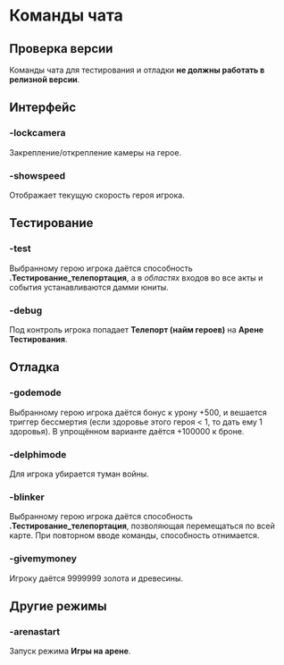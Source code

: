 # Команды чата

## Проверка версии
Команды чата для тестирования и отладки **не должны работать в релизной версии**.

## Интерфейс
### -lockcamera
Закрепление/открепление камеры на герое.

### -showspeed
Отображает текущую скорость героя игрока.

## Тестирование
### -test
Выбранному герою игрока даётся способность **.Тестирование_телепортация**, а в *областях* входов во все акты и события устанавливаются дамми юниты.

### -debug
Под контроль игрока попадает **Телепорт (найм героев)** на **Арене Тестирования**.

## Отладка
### -godemode
Выбранному герою игрока даётся бонус к урону +500, и вешается триггер бессмертия (если здоровье этого героя < 1, то дать ему 1 здоровья). В упрощённом варианте даётся +100000 к броне.

### -delphimode
Для игрока убирается туман войны.

### -blinker
Выбранному герою игрока даётся способность **.Тестирование_телепортация**, позволяющая перемещаться по всей карте. При повторном вводе команды, способность отнимается.

### -givemymoney
Игроку даётся 9999999 золота и древесины.

## Другие режимы

### -arenastart
Запуск режима **Игры на арене**.
